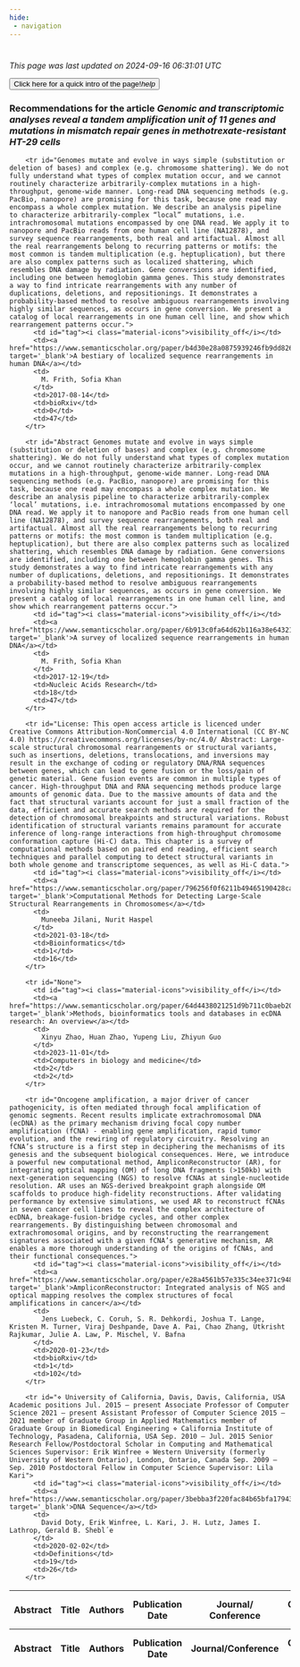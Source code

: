 ```yaml
---
hide:
 - navigation
---
```

<!DOCTYPE html>
#
<html lang="en">
<head>
  <meta charset="utf-8">
</head>

<body>
  <p>
  <i class="footer">This page was last updated on 2024-09-16 06:31:01 UTC</i>
  </p>
  
  <div class="note info" onclick="startIntro()">
    <p>
      <button type="button" class="buttons">
        <div style="display: flex; align-items: center;">
        Click here for a quick intro of the page! <i class="material-icons">help</i>
        </div>
      </button>
    </p>
  </div>

  <p>
  <h3 data-intro='Recommendations for the article'>
    Recommendations for the article <i>Genomic and transcriptomic analyses reveal a tandem amplification unit of 11 genes and mutations in mismatch repair genes in methotrexate-resistant HT-29 cells</i>
  </h3>
  <table id="table1" class="display wrap" style="width:100%">
  <thead>
    <tr>
        <th data-intro='Click to view the abstract (if available)'>Abstract</th>
        <th>Title</th>
        <th>Authors</th>
        <th>Publication Date</th>
        <th>Journal/ Conference</th>
        <th>Citation count</th>
        <th data-intro='Highest h-index among the authors'>Highest h-index</th>
    </tr>
  </thead>
  <tbody>
    
        <tr id="Genomes mutate and evolve in ways simple (substitution or deletion of bases) and complex (e.g. chromosome shattering). We do not fully understand what types of complex mutation occur, and we cannot routinely characterize arbitrarily-complex mutations in a high-throughput, genome-wide manner. Long-read DNA sequencing methods (e.g. PacBio, nanopore) are promising for this task, because one read may encompass a whole complex mutation. We describe an analysis pipeline to characterize arbitrarily-complex “local” mutations, i.e. intrachromosomal mutations encompassed by one DNA read. We apply it to nanopore and PacBio reads from one human cell line (NA12878), and survey sequence rearrangements, both real and artifactual. Almost all the real rearrangements belong to recurring patterns or motifs: the most common is tandem multiplication (e.g. heptuplication), but there are also complex patterns such as localized shattering, which resembles DNA damage by radiation. Gene conversions are identified, including one between hemoglobin gamma genes. This study demonstrates a way to find intricate rearrangements with any number of duplications, deletions, and repositionings. It demonstrates a probability-based method to resolve ambiguous rearrangements involving highly similar sequences, as occurs in gene conversion. We present a catalog of local rearrangements in one human cell line, and show which rearrangement patterns occur.">
          <td id="tag"><i class="material-icons">visibility_off</i></td>
          <td><a href="https://www.semanticscholar.org/paper/b4d30e28a0875939246fb9dd82670af95bdd6835" target='_blank'>A bestiary of localized sequence rearrangements in human DNA</a></td>
          <td>
            M. Frith, Sofia Khan
          </td>
          <td>2017-08-14</td>
          <td>bioRxiv</td>
          <td>0</td>
          <td>47</td>
        </tr>
    
        <tr id="Abstract Genomes mutate and evolve in ways simple (substitution or deletion of bases) and complex (e.g. chromosome shattering). We do not fully understand what types of complex mutation occur, and we cannot routinely characterize arbitrarily-complex mutations in a high-throughput, genome-wide manner. Long-read DNA sequencing methods (e.g. PacBio, nanopore) are promising for this task, because one read may encompass a whole complex mutation. We describe an analysis pipeline to characterize arbitrarily-complex ‘local’ mutations, i.e. intrachromosomal mutations encompassed by one DNA read. We apply it to nanopore and PacBio reads from one human cell line (NA12878), and survey sequence rearrangements, both real and artifactual. Almost all the real rearrangements belong to recurring patterns or motifs: the most common is tandem multiplication (e.g. heptuplication), but there are also complex patterns such as localized shattering, which resembles DNA damage by radiation. Gene conversions are identified, including one between hemoglobin gamma genes. This study demonstrates a way to find intricate rearrangements with any number of duplications, deletions, and repositionings. It demonstrates a probability-based method to resolve ambiguous rearrangements involving highly similar sequences, as occurs in gene conversion. We present a catalog of local rearrangements in one human cell line, and show which rearrangement patterns occur.">
          <td id="tag"><i class="material-icons">visibility_off</i></td>
          <td><a href="https://www.semanticscholar.org/paper/6b913c0fa64d62b116a38e6432118cedf5fbd602" target='_blank'>A survey of localized sequence rearrangements in human DNA</a></td>
          <td>
            M. Frith, Sofia Khan
          </td>
          <td>2017-12-19</td>
          <td>Nucleic Acids Research</td>
          <td>18</td>
          <td>47</td>
        </tr>
    
        <tr id="License: This open access article is licenced under Creative Commons Attribution-NonCommercial 4.0 International (CC BY-NC 4.0) https://creativecommons.org/licenses/by-nc/4.0/ Abstract: Large-scale structural chromosomal rearrangements or structural variants, such as insertions, deletions, translocations, and inversions may result in the exchange of coding or regulatory DNA/RNA sequences between genes, which can lead to gene fusion or the loss/gain of genetic material. Gene fusion events are common in multiple types of cancer. High-throughput DNA and RNA sequencing methods produce large amounts of genomic data. Due to the massive amounts of data and the fact that structural variants account for just a small fraction of the data, efficient and accurate search methods are required for the detection of chromosomal breakpoints and structural variations. Robust identification of structural variants remains paramount for accurate inference of long-range interactions from high-throughput chromosome conformation capture (Hi-C) data. This chapter is a survey of computational methods based on paired end reading, efficient search techniques and parallel computing to detect structural variants in both whole genome and transcriptome sequences, as well as Hi-C data.">
          <td id="tag"><i class="material-icons">visibility_off</i></td>
          <td><a href="https://www.semanticscholar.org/paper/796256f0f6211b49465190428cac947392397c1f" target='_blank'>Computational Methods for Detecting Large-Scale Structural Rearrangements in Chromosomes</a></td>
          <td>
            Muneeba Jilani, Nurit Haspel
          </td>
          <td>2021-03-18</td>
          <td>Bioinformatics</td>
          <td>1</td>
          <td>16</td>
        </tr>
    
        <tr id="None">
          <td id="tag"><i class="material-icons">visibility_off</i></td>
          <td><a href="https://www.semanticscholar.org/paper/64d4438021251d9b711c0baeb201445a5a06e8e0" target='_blank'>Methods, bioinformatics tools and databases in ecDNA research: An overview</a></td>
          <td>
            Xinyu Zhao, Huan Zhao, Yupeng Liu, Zhiyun Guo
          </td>
          <td>2023-11-01</td>
          <td>Computers in biology and medicine</td>
          <td>2</td>
          <td>2</td>
        </tr>
    
        <tr id="Oncogene amplification, a major driver of cancer pathogenicity, is often mediated through focal amplification of genomic segments. Recent results implicate extrachromosomal DNA (ecDNA) as the primary mechanism driving focal copy number amplification (fCNA) - enabling gene amplification, rapid tumor evolution, and the rewiring of regulatory circuitry. Resolving an fCNA’s structure is a first step in deciphering the mechanisms of its genesis and the subsequent biological consequences. Here, we introduce a powerful new computational method, AmpliconReconstructor (AR), for integrating optical mapping (OM) of long DNA fragments (>150kb) with next-generation sequencing (NGS) to resolve fCNAs at single-nucleotide resolution. AR uses an NGS-derived breakpoint graph alongside OM scaffolds to produce high-fidelity reconstructions. After validating performance by extensive simulations, we used AR to reconstruct fCNAs in seven cancer cell lines to reveal the complex architecture of ecDNA, breakage-fusion-bridge cycles, and other complex rearrangements. By distinguishing between chromosomal and extrachromosomal origins, and by reconstructing the rearrangement signatures associated with a given fCNA’s generative mechanism, AR enables a more thorough understanding of the origins of fCNAs, and their functional consequences.">
          <td id="tag"><i class="material-icons">visibility_off</i></td>
          <td><a href="https://www.semanticscholar.org/paper/e28a4561b57e335c34ee371c948fa26b8b381895" target='_blank'>AmpliconReconstructor: Integrated analysis of NGS and optical mapping resolves the complex structures of focal amplifications in cancer</a></td>
          <td>
            Jens Luebeck, C. Coruh, S. R. Dehkordi, Joshua T. Lange, Kristen M. Turner, Viraj Deshpande, Dave A. Pai, Chao Zhang, Utkrisht Rajkumar, Julie A. Law, P. Mischel, V. Bafna
          </td>
          <td>2020-01-23</td>
          <td>bioRxiv</td>
          <td>1</td>
          <td>102</td>
        </tr>
    
        <tr id="⋄ University of California, Davis, Davis, California, USA Academic positions Jul. 2015 – present Associate Professor of Computer Science 2021 – present Assistant Professor of Computer Science 2015 – 2021 member of Graduate Group in Applied Mathematics member of Graduate Group in Biomedical Engineering ⋄ California Institute of Technology, Pasadena, California, USA Sep. 2010 – Jul. 2015 Senior Research Fellow/Postdoctoral Scholar in Computing and Mathematical Sciences Supervisor: Erik Winfree ⋄ Western University (formerly University of Western Ontario), London, Ontario, Canada Sep. 2009 – Sep. 2010 Postdoctoral Fellow in Computer Science Supervisor: Lila Kari">
          <td id="tag"><i class="material-icons">visibility_off</i></td>
          <td><a href="https://www.semanticscholar.org/paper/3bebba3f220fac84b65bfa17943878dfab26281a" target='_blank'>DNA Sequence</a></td>
          <td>
            David Doty, Erik Winfree, L. Kari, J. H. Lutz, James I. Lathrop, Gerald B. Shebl´e
          </td>
          <td>2020-02-02</td>
          <td>Definitions</td>
          <td>19</td>
          <td>26</td>
        </tr>
    
  </tbody>
  <tfoot>
    <tr>
        <th>Abstract</th>
        <th>Title</th>
        <th>Authors</th>
        <th>Publication Date</th>
        <th>Journal/Conference</th>
        <th>Citation count</th>
        <th>Highest h-index</th>
    </tr>
  </tfoot>
  </table>
  </p>

</body>

<script>
var dataTableOptions = {
        initComplete: function () {
        this.api()
            .columns()
            .every(function () {
                let column = this;
 
                // Create select element
                let select = document.createElement('select');
                select.add(new Option(''));
                column.footer().replaceChildren(select);
 
                // Apply listener for user change in value
                select.addEventListener('change', function () {
                    column
                        .search(select.value, {exact: true})
                        .draw();
                });

                // keep the width of the select element same as the column
                select.style.width = '100%';
 
                // Add list of options
                column
                    .data()
                    .unique()
                    .sort()
                    .each(function (d, j) {
                        select.add(new Option(d));
                    });
            });
    },
    scrollX: false,
    scrollCollapse: true,
    paging: true,
    fixedColumns: true,
    columnDefs: [
        {"className": "dt-center", "targets": "_all"},
        // set width for both columns 0 and 1 as 25%
        { width: '5%', targets: 0 },
        { width: '25%', targets: 1 },
        { width: '20%', targets: 2 },
        { width: '10%', targets: 3 },
        { width: '20%', targets: 4 }

      ],
    pageLength: 10,
    layout: {
        topStart: {
            buttons: ['copy', 'csv', 'excel', 'pdf', 'print']
        }
    }
  }
  new DataTable('#table1', dataTableOptions);
  
  var table = $('#table1').DataTable();
  $('#table1 tbody').on('click', 'td:first-child', function () {
    var tr = $(this).closest('tr');
    var row = table.row( tr );

    var rowId = tr.attr('id');
    // alert(rowId);

    if (row.child.isShown()) {
      // This row is already open - close it.
      row.child.hide();
      tr.removeClass('shown');
      tr.find('td:first-child').html('<i class="material-icons">visibility_off</i>');
    } else {
      // Open row.
      // row.child('foo').show();
      var content = '<div class="child-row-content"><strong>Abstract:</strong> ' + rowId + '</div>';
      row.child(content).show();
      tr.addClass('shown');
      tr.find('td:first-child').html('<i class="material-icons">visibility</i>');
    }
  });
</script>
<style>
  .child-row-content {
    text-align: justify;
    text-justify: inter-word;
    word-wrap: break-word; /* Ensure long words are broken */
    white-space: normal; /* Ensure text wraps to the next line */
    max-width: 100%; /* Ensure content does not exceed the table width */
    padding: 10px; /* Optional: add some padding for better readability */
    /* font size */
    font-size: small;
  }
</style>
</html>